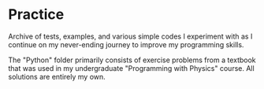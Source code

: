 # Practice

Archive of tests, examples, and various simple codes I experiment with as I continue on my never-ending journey to improve my programming skills.

The "Python" folder primarily consists of exercise problems from a textbook that was used in my undergraduate "Programming with Physics" course. All solutions are entirely my own.
